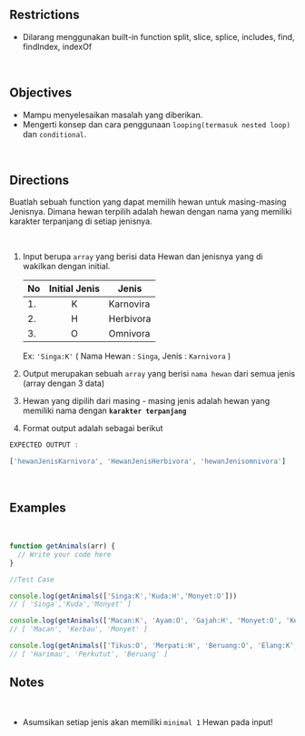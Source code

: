 ## Restrictions
- Dilarang menggunakan built-in function split, slice, splice, includes, find, findIndex, indexOf

<br>

## Objectives
- Mampu menyelesaikan masalah yang diberikan.
- Mengerti konsep dan cara penggunaan `looping(termasuk nested loop)` dan `conditional`.

<br>

## Directions
Buatlah sebuah function yang dapat memilih hewan untuk masing-masing Jenisnya. Dimana hewan terpilih adalah hewan dengan nama yang memiliki karakter terpanjang di setiap jenisnya.

<br>

1. Input berupa `array` yang berisi data Hewan dan jenisnya yang di wakilkan dengan initial.

   | No | Initial Jenis  |    Jenis    |
   |----|:--------------:|-------------|
   | 1. |   K            |  Karnovira  |
   | 2. |   H            |  Herbivora  |
   | 3. |   O            |  Omnivora   |
 
    Ex: ```'Singa:K'``` ( Nama Hewan : `Singa`, Jenis : `Karnivora` )

2. Output merupakan sebuah `array` yang berisi `nama hewan` dari semua jenis (array dengan 3 data)
3. Hewan yang dipilih dari masing - masing jenis adalah hewan yang memiliki nama dengan **`karakter terpanjang`**
4. Format output adalah sebagai berikut
```js
EXPECTED OUTPUT :

['hewanJenisKarnivora', 'HewanJenisHerbivora', 'hewanJenisomnivora']
```
<br>

## Examples

<br>

```js
function getAnimals(arr) {
  // Write your code here
}

//Test Case 

console.log(getAnimals(['Singa:K','Kuda:H','Monyet:O']))
// [ 'Singa','Kuda','Monyet' ]

console.log(getAnimals(['Macan:K', 'Ayam:O', 'Gajah:H', 'Monyet:O', 'Kerbau:H', 'Musang:O', 'Burung:H', 'Hiu:K']))
// [ 'Macan', 'Kerbau', 'Monyet' ]

console.log(getAnimals(['Tikus:O', 'Merpati:H', 'Beruang:O', 'Elang:K', 'Perkutut:H', 'Harimau:K']))
// [ 'Harimau', 'Perkutut', 'Beruang' ]

```

## Notes

<br>

- Asumsikan setiap jenis akan memiliki `minimal 1` Hewan pada input!
